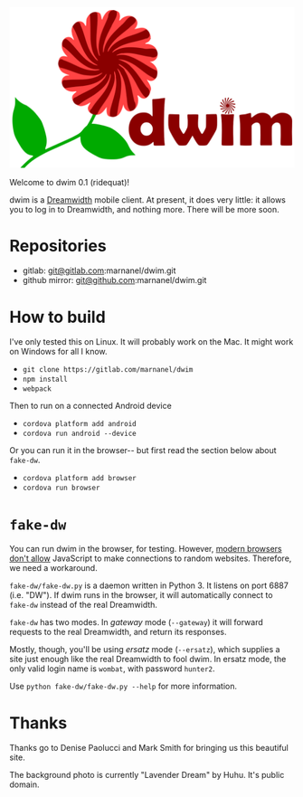 ![dwim](doc/dwim-with-name.png)

Welcome to dwim 0.1 (ridequat)!

dwim is a [Dreamwidth](https://www.dreamwidth.org) mobile client. At present, it does very little: it allows you to log in to Dreamwidth, and nothing more.
There will be more soon.

# Repositories
* gitlab: git@gitlab.com:marnanel/dwim.git
* github mirror: git@github.com:marnanel/dwim.git

# How to build

I've only tested this on Linux. It will probably work on the Mac. It might work on Windows for all I know.

* `git clone https://gitlab.com/marnanel/dwim`
* `npm install`
* `webpack`

Then to run on a connected Android device

* `cordova platform add android`
* `cordova run android --device`

Or you can run it in the browser-- but first read the section below about `fake-dw`.

* `cordova platform add browser`
* `cordova run browser`

# `fake-dw`

You can run dwim in the browser, for testing.
However, [modern browsers don't allow](https://developer.mozilla.org/en-US/docs/Web/HTTP/CORS)
JavaScript to make connections to random websites. Therefore, we need a workaround.

`fake-dw/fake-dw.py` is a daemon written in Python 3. It listens on port 6887
(i.e. "DW"). If dwim runs in the browser, it will automatically connect to `fake-dw`
instead of the real Dreamwidth.

`fake-dw` has two modes. In *gateway* mode (`--gateway`) it will forward requests
to the real Dreamwidth, and return its responses.

Mostly, though, you'll be using *ersatz* mode (`--ersatz`), which supplies a site
just enough like the real Dreamwidth to fool dwim. In ersatz mode, the only valid
login name is `wombat`, with password `hunter2`.

Use `python fake-dw/fake-dw.py --help` for more information.

# Thanks

Thanks go to Denise Paolucci and Mark Smith for bringing us this beautiful site.

The background photo is currently "Lavender Dream"
by Huhu. It's public domain.
